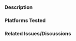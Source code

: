 ### Description

<!-- A somewhat detailed description as to what this PR achieves. -->

### Platforms Tested

<!-- List all of the platforms tested and any OS versions (if applicable). -->

### Related Issues/Discussions

<!-- Reference the related Issues or Discussions here by typing # and then the number reference. -->